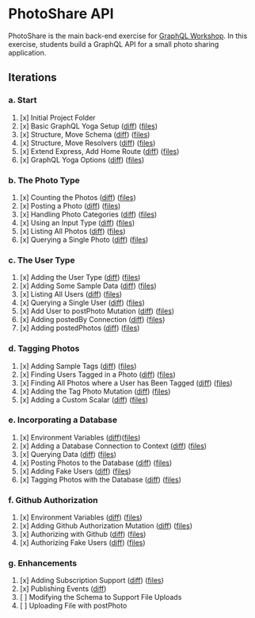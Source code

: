 PhotoShare API
===============
PhotoShare is the main back-end exercise for [GraphQL Workshop](https://www.graphqlworkshop.com). In this exercise, students build a GraphQL API for a small photo sharing application.

Iterations
---------------

### a. Start

1. [x] Initial Project Folder
2. [x] Basic GraphQL Yoga Setup ([diff](https://github.com/graphqlworkshop/photo-share-api/compare/start...step-a2)) ([files](https://github.com/graphqlworkshop/photo-share-api/tree/step-a2))
3. [x] Structure, Move Schema ([diff](https://github.com/graphqlworkshop/photo-share-api/compare/step-a2...step-a3)) ([files](https://github.com/graphqlworkshop/photo-share-api/tree/step-a3))
4. [x] Structure, Move Resolvers ([diff](https://github.com/graphqlworkshop/photo-share-api/compare/step-a3...step-a4)) ([files](https://github.com/graphqlworkshop/photo-share-api/tree/step-a4))
5. [x] Extend Express, Add Home Route ([diff](https://github.com/graphqlworkshop/photo-share-api/compare/step-a4...step-a5)) ([files](https://github.com/graphqlworkshop/photo-share-api/tree/step-a5))
6. [x] GraphQL Yoga Options ([diff](https://github.com/graphqlworkshop/photo-share-api/compare/step-a5...step-a6)) ([files](https://github.com/graphqlworkshop/photo-share-api/tree/step-a6))

### b. The Photo Type

1. [x] Counting the Photos ([diff](https://github.com/graphqlworkshop/photo-share-api/compare/step-a6...step-b1)) 
([files](https://github.com/graphqlworkshop/photo-share-api/tree/step-b1))
2. [x] Posting a Photo ([diff](https://github.com/graphqlworkshop/photo-share-api/compare/step-b1...step-b2)) ([files](https://github.com/graphqlworkshop/photo-share-api/tree/step-b2))
3. [x] Handling Photo Categories ([diff](https://github.com/graphqlworkshop/photo-share-api/compare/step-b2...step-b3)) ([files](https://github.com/graphqlworkshop/photo-share-api/tree/step-b3))
4. [x] Using an Input Type ([diff](https://github.com/graphqlworkshop/photo-share-api/compare/step-b3...step-b4)) ([files](https://github.com/graphqlworkshop/photo-share-api/tree/step-b4))
5. [x] Listing All Photos ([diff](https://github.com/graphqlworkshop/photo-share-api/compare/step-b4...step-b5)) ([files](https://github.com/graphqlworkshop/photo-share-api/tree/step-b5))
6. [x] Querying a Single Photo ([diff](https://github.com/graphqlworkshop/photo-share-api/compare/step-b5...step-b6)) ([files](https://github.com/graphqlworkshop/photo-share-api/tree/step-b6))

### c. The User Type

1. [x] Adding the User Type ([diff](https://github.com/graphqlworkshop/photo-share-api/compare/step-b6...step-c1)) ([files](https://github.com/graphqlworkshop/photo-share-api/tree/step-c1))
2. [x] Adding Some Sample Data ([diff](https://github.com/graphqlworkshop/photo-share-api/compare/step-c1...step-c2)) ([files](https://github.com/graphqlworkshop/photo-share-api/tree/step-c1))
3. [x] Listing All Users ([diff](https://github.com/graphqlworkshop/photo-share-api/compare/step-c2...step-c3)) ([files](https://github.com/graphqlworkshop/photo-share-api/tree/step-c3))
4. [x] Querying a Single User ([diff](https://github.com/graphqlworkshop/photo-share-api/compare/step-c3...step-c4)) ([files](https://github.com/graphqlworkshop/photo-share-api/tree/step-c4))
5. [x] Add User to postPhoto Mutation ([diff](https://github.com/graphqlworkshop/photo-share-api/compare/step-c4...step-c5)) ([files](https://github.com/graphqlworkshop/photo-share-api/tree/step-c5))
6. [x] Adding postedBy Connection ([diff](https://github.com/graphqlworkshop/photo-share-api/compare/step-c5...step-c6)) ([files](https://github.com/graphqlworkshop/photo-share-api/tree/step-c6))
7. [x] Adding postedPhotos ([diff](https://github.com/graphqlworkshop/photo-share-api/compare/step-c6...step-c7)) ([files](https://github.com/graphqlworkshop/photo-share-api/tree/step-c7))

### d. Tagging Photos

1. [x] Adding Sample Tags ([diff](https://github.com/graphqlworkshop/photo-share-api/compare/step-c7...step-d1)) ([files](https://github.com/graphqlworkshop/photo-share-api/tree/step-d1))
2. [x] Finding Users Tagged in a Photo ([diff](https://github.com/graphqlworkshop/photo-share-api/compare/step-d1...step-d2))  ([files](https://github.com/graphqlworkshop/photo-share-api/tree/step-d2))
3. [x] Finding All Photos where a User has Been Tagged ([diff](https://github.com/graphqlworkshop/photo-share-api/compare/step-d2...step-d3)) ([files](https://github.com/graphqlworkshop/photo-share-api/tree/step-d3))
4. [x] Adding the Tag Photo Mutation ([diff](https://github.com/graphqlworkshop/photo-share-api/compare/step-d3...step-d4)) ([files](https://github.com/graphqlworkshop/photo-share-api/tree/step-d4))
5. [x] Adding a Custom Scalar ([diff](https://github.com/graphqlworkshop/photo-share-api/compare/step-d4...step-d5)) ([files](https://github.com/graphqlworkshop/photo-share-api/tree/step-d5))

### e. Incorporating a Database

1. [x] Environment Variables ([diff](https://github.com/graphqlworkshop/photo-share-api/compare/step-d5...step-e1))([files](https://github.com/graphqlworkshop/photo-share-api/tree/step-e1))
2. [x] Adding a Database Connection to Context ([diff](https://github.com/graphqlworkshop/photo-share-api/compare/step-e1...step-e2)) ([files](https://github.com/graphqlworkshop/photo-share-api/tree/step-e2))
3. [x] Querying Data ([diff](https://github.com/graphqlworkshop/photo-share-api/compare/step-e2...step-e3)) ([files](https://github.com/graphqlworkshop/photo-share-api/tree/step-e3))
4. [x] Posting Photos to the Database ([diff](https://github.com/graphqlworkshop/photo-share-api/compare/step-e3...step-e4)) ([files](https://github.com/graphqlworkshop/photo-share-api/tree/step-e4))
5. [x] Adding Fake Users ([diff](https://github.com/graphqlworkshop/photo-share-api/compare/step-e4...step-e5)) ([files](https://github.com/graphqlworkshop/photo-share-api/tree/step-e5))
6. [x] Tagging Photos with the Database ([diff](https://github.com/graphqlworkshop/photo-share-api/compare/step-e5...step-e6)) ([files](https://github.com/graphqlworkshop/photo-share-api/tree/step-e6))

### f. Github Authorization

1. [x] Environment Variables ([diff](https://github.com/graphqlworkshop/photo-share-api/compare/step-e6...step-f1)) ([files](https://github.com/graphqlworkshop/photo-share-api/tree/step-f1))
2. [x] Adding Github Authorization Mutation ([diff](https://github.com/graphqlworkshop/photo-share-api/compare/step-f1...step-f2)) ([files](https://github.com/graphqlworkshop/photo-share-api/tree/step-f2))
3. [x] Authorizing with Github ([diff](https://github.com/graphqlworkshop/photo-share-api/compare/step-f2...step-f3)) ([files](https://github.com/graphqlworkshop/photo-share-api/tree/step-f3))
4. [x] Authorizing Fake Users ([diff](https://github.com/graphqlworkshop/photo-share-api/compare/step-f3...step-f4)) ([files](https://github.com/graphqlworkshop/photo-share-api/tree/step-f4))

### g. Enhancements

1. [x] Adding Subscription Support ([diff](https://github.com/graphqlworkshop/photo-share-api/compare/step-f4...step-g1)) ([files](https://github.com/graphqlworkshop/photo-share-api/tree/step-g1))
2. [x] Publishing Events ([diff](https://github.com/graphqlworkshop/photo-share-api/compare/step-g1...step-g2))  
3. [ ] Modifying the Schema to Support File Uploads
4. [ ] Uploading File with postPhoto 